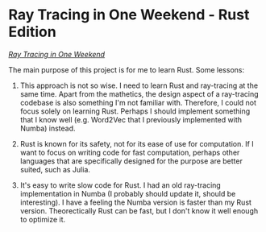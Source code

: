 # Ray Tracing in One Weekend - Rust Edition

[_Ray Tracing in One Weekend_](https://raytracing.github.io)

The main purpose of this project is for me to learn Rust. Some lessons:

1. This approach is not so wise. I need to learn Rust and ray-tracing at the same time. Apart from the mathetics, the design aspect of a ray-tracing codebase is also something I'm not familiar with. Therefore, I could not focus solely on learning Rust. Perhaps I should implement something that I know well (e.g. Word2Vec that I previously implemented with Numba) instead.

2. Rust is known for its safety, not for its ease of use for computation. If I want to focus on writing code for fast computation, perhaps other languages that are specifically designed for the purpose are better suited, such as Julia.

3. It's easy to write slow code for Rust. I had an old ray-tracing implementation in Numba (I probably should update it, should be interesting). I have a feeling the Numba version is faster than my Rust version. Theorectically Rust can be fast, but I don't know it well enough to optimize it.
